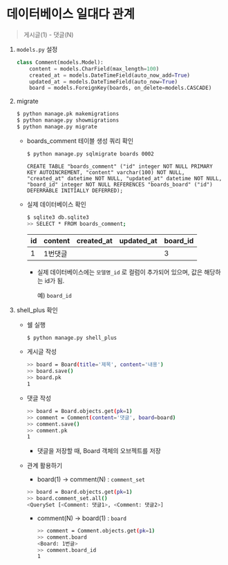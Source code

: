 # 데이터베이스 일대다 관계

> 게시글(1) - 댓글(N)

1. `models.py` 설정

   ```python
   class Comment(models.Model):
       content = models.CharField(max_length=100)
       created_at = models.DateTimeField(auto_now_add=True)
       updated_at = models.DateTimeField(auto_now=True)
       board = models.ForeignKey(boards, on_delete=models.CASCADE)
   ```

2. migrate

   ```bash
   $ python manage.pk makemigrations
   $ python manage.py showmigrations
   $ python manage.py migrate
   ```

   * boards_comment 테이블 생성 쿼리 확인

     ```bash
     $ python manage.py sqlmigrate boards 0002
     ```

     ```sqlite
     CREATE TABLE "boards_comment" ("id" integer NOT NULL PRIMARY KEY AUTOINCREMENT, "content" varchar(100) NOT NULL, "created_at" datetime NOT NULL, "updated_at" datetime NOT NULL, "board_id" integer NOT NULL REFERENCES "boards_board" ("id") DEFERRABLE INITIALLY DEFERRED);
     ```

   * 실제 데이터베이스 확인

     ```bash
     $ sqlite3 db.sqlite3
     >> SELECT * FROM boards_comment;
     ```

     | id   | content | created_at | updated_at | board_id |
     | ---- | ------- | ---------- | ---------- | -------- |
     | 1    | 1번댓글 |            |            | 3        |

     * 실제 데이터베이스에는 `모델명_id` 로 컬럼이 추가되어 있으며, 값은 해당하는 id가 됨.

       예) `board_id`

3. shell_plus 확인

   * 쉘 실행

     ```bash
     $ python manage.py shell_plus
     ```

   * 게시글 작성

     ```bash
     >> board = Board(title='제목', content='내용')
     >> board.save()
     >> board.pk
     1
     ```

   * 댓글 작성

     ```bash
     >> board = Board.objects.get(pk=1)
     >> comment = Comment(content='댓글', board=board)
     >> comment.save()
     >> comment.pk
     1
     ```

     * 댓글을 저장할 때, Board 객체의 오브젝트를 저장

   * 관계 활용하기

     * board(1) -> comment(N) : `comment_set`

     ```bash
     >> board = Board.objects.get(pk=1)
     >> board.comment_set.all()
     <QuerySet [<Comment: 댓글1>, <Comment: 댓글2>]
     ```

     * comment(N) -> board(1) : `board`

       ```bash
       >> comment = Comment.objects.get(pk=1)
       >> comment.board
       <Board: 1번글>
       >> comment.board_id
       1
       ```

       